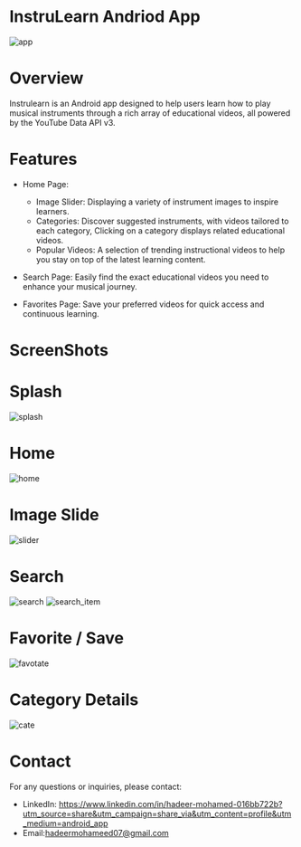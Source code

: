 # InstruLearn Andriod App
![app](https://github.com/user-attachments/assets/c49125c0-8d65-4934-a047-e10ab5a530b8)
# Overview
Instrulearn is an Android app designed to help users learn how to play musical instruments through a rich array of educational videos, all powered by the YouTube Data API v3.
# Features
- Home Page: 
  - Image Slider: Displaying a variety of instrument images to inspire learners.
  - Categories: Discover suggested instruments, with videos tailored to each category, Clicking on a category displays related educational videos.
  - Popular Videos: A selection of trending instructional videos to help you stay on top of the latest learning content.

- Search Page: Easily find the exact educational videos you need to enhance your musical journey.

- Favorites Page: Save your preferred videos for quick access and continuous learning.
# ScreenShots

# Splash
![splash](https://github.com/user-attachments/assets/e6515b25-1378-4f5c-8d57-a2b78ed02cce)

# Home
![home](https://github.com/user-attachments/assets/f05c4af4-ba67-41d0-840e-b6526d04681f)
# Image Slide
![slider](https://github.com/user-attachments/assets/16d4b116-af63-4065-8bd6-95202510c91c)

# Search
![search](https://github.com/user-attachments/assets/0d7a39a7-91a2-4558-9f73-428d8ea2aeee)
![search_item](https://github.com/user-attachments/assets/1278fa94-e992-4a3b-8276-a6f7a2c1f0ec)

# Favorite / Save
![favotate](https://github.com/user-attachments/assets/f1a2d457-8daf-4b0b-96ec-79ca152ab3b5)


# Category Details
![cate](https://github.com/user-attachments/assets/732bf1eb-7103-40d1-9c8c-909163a74733)


# Contact
For any questions or inquiries, please contact:
- LinkedIn: https://www.linkedin.com/in/hadeer-mohamed-016bb722b?utm_source=share&utm_campaign=share_via&utm_content=profile&utm_medium=android_app
- Email:hadeermohameed07@gmail.com




